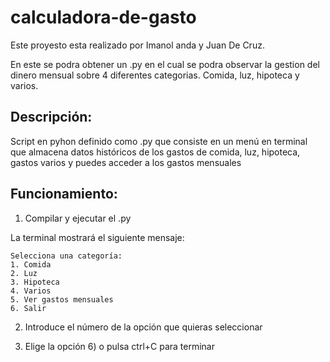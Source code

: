 # calculadora-de-gasto

Este proyesto esta realizado por Imanol anda y Juan De Cruz.

En este se podra obtener un .py en el cual se podra observar la gestion del dinero mensual sobre 4 diferentes categorias. Comida, luz, hipoteca y varios.

## Descripción:

Script en pyhon definido como .py que consiste en un menú en terminal que almacena datos históricos de los gastos de comida, luz, hipoteca, gastos varios y puedes acceder a los gastos mensuales

## Funcionamiento:

1. Compilar y ejecutar el .py

La terminal mostrará el siguiente mensaje:
```
Selecciona una categoría:
1. Comida
2. Luz
3. Hipoteca
4. Varios
5. Ver gastos mensuales
6. Salir
```

2. Introduce el número de la opción que quieras seleccionar

3. Elige la opción 6) o pulsa ctrl+C para terminar

